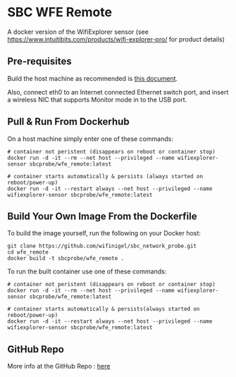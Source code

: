 # SBC WFE Remote

A docker version of the WifiExplorer sensor (see https://www.intuitibits.com/products/wifi-explorer-pro/ for product details)

## Pre-requisites

Build the host machine as recommended is [this document][main_index].

Also, connect eth0 to an Internet connected Ethernet switch port, and insert a wireless NIC that supports Monitor mode in to the USB port.

## Pull & Run From Dockerhub

On a host machine simply enter one of these commands:

```
# container not peristent (disappears on reboot or container stop)
docker run -d -it --rm --net host --privileged --name wifiexplorer-sensor sbcprobe/wfe_remote:latest

# container starts automatically & persists (always started on reboot/power-up)
docker run -d -it --restart always --net host --privileged --name wifiexplorer-sensor sbcprobe/wfe_remote:latest
```

## Build Your Own Image From the Dockerfile

To build the image yourself, run the following on your Docker host:


```
git clone https://github.com/wifinigel/sbc_network_probe.git
cd wfe_remote
docker build -t sbcprobe/wfe_remote .
```

To run the built container use one of these commands:

```
# container not peristent (disappears on reboot or container stop)
docker run -d -it --rm --net host --privileged --name wifiexplorer-sensor sbcprobe/wfe_remote:latest

# container starts automatically & persists(always started on reboot/power-up)
docker run -d -it --restart always --net host --privileged --name wifiexplorer-sensor sbcprobe/wfe_remote:latest
```

## GitHub Repo

More info at the GitHub Repo : [here][github_repo]

<!-- Link list -->
[main_index]: https://github.com/wifinigel/sbc_network_probe/blob/main/README.md
[github_repo]: https://github.com/wifinigel/sbc_network_probe